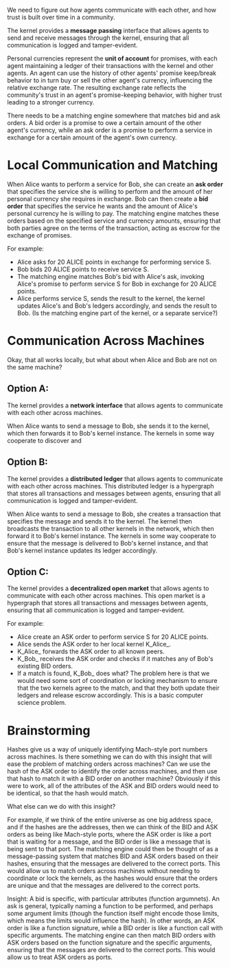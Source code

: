 We need to figure out how agents communicate with each other, and how
trust is built over time in a community. 

The kernel provides a **message passing** interface that allows
agents to send and receive messages through the kernel, ensuring that
all communication is logged and tamper-evident. 

Personal currencies represent the **unit of account** for
promises, with each agent maintaining a ledger of their transactions
with the kernel and other agents.  An agent can use the history of
other agents' promise keep/break behavior to in turn buy or sell the
other agent's currency, influencing the relative exchange rate.  The
resulting exchange rate reflects the community's trust in an agent's
promise-keeping behavior, with higher trust leading to a stronger
currency.

There needs to be a matching engine somewhere that matches
bid and ask orders.  A bid order is a promise to owe a certain amount
of the other agent's currency, while an ask order is a promise to
perform a service in exchange for a certain amount of the
agent's own currency.  

# Local Communication and Matching

When Alice wants to perform a service for Bob, she can create an
**ask order** that specifies the service she is willing to perform and
the amount of her personal currency she requires in exchange. Bob can
then create a **bid order** that specifies the service he wants and the
amount of Alice's personal currency he is willing to pay.  The matching
engine matches these orders based on the specified service and
currency amounts, ensuring that both parties agree on the terms of the
transaction, acting as escrow for the exchange of promises.

For example:

- Alice asks for 20 ALICE points in exchange for performing service S.
- Bob bids 20 ALICE points to receive service S.
- The matching engine matches Bob's bid with Alice's ask, invoking Alice's
  promise to perform service S for Bob in exchange for 20 ALICE points.
- Alice performs service S, sends the result to the kernel, the kernel
  updates Alice's and Bob's ledgers accordingly, and sends the result
  to Bob.   (Is the matching engine part of the kernel, or a separate
  service?)

# Communication Across Machines

Okay, that all works locally, but what about when Alice and Bob are
not on the same machine?  

## Option A:

The kernel provides a **network interface** that allows agents to
communicate with each other across machines. 

When Alice wants to send a message to Bob, she sends it to the kernel,
which then forwards it to Bob's kernel instance. The kernels in some
way cooperate to discover and 

## Option B:

The kernel provides a **distributed ledger** that allows agents to
communicate with each other across machines.  This distributed ledger
is a hypergraph that stores all transactions and messages between
agents, ensuring that all communication is logged and tamper-evident.

When Alice wants to send a message to Bob, she creates a transaction
that specifies the message and sends it to the kernel. The kernel
then broadcasts the transaction to all other kernels in the network,
which then forward it to Bob's kernel instance. The kernels in some
way cooperate to ensure that the message is delivered to Bob's kernel
instance, and that Bob's kernel instance updates its ledger accordingly.

## Option C:

The kernel provides a **decentralized open market** that allows agents to
communicate with each other across machines. This open market is a
hypergraph that stores all transactions and messages between
agents, ensuring that all communication is logged and tamper-evident.

For example:

- Alice create an ASK order to perform service S for 20 ALICE points.
- Alice sends the ASK order to her local kernel K_Alice_.
- K_Alice_ forwards the ASK order to all known peers.
- K_Bob_ receives the ASK order and checks if it matches any of Bob's
  existing BID orders.
- If a match is found, K_Bob_ does what?  The problem here is that we
  would need some sort of coordination or locking mechanism to ensure
  that the two kernels agree to the match, and that they both update
  their ledgers and release escrow accordingly.  This is a
  basic computer science problem.



# Brainstorming

Hashes give us a way of uniquely identifying Mach-style port numbers
across machines.  Is there something we can do with this insight that
will ease the problem of matching orders across machines?  Can we use
the hash of the ASK order to identify the order across machines, and
then use that hash to match it with a BID order on another machine?
Obviously if this were to work, all of the attributes of the ASK and
BID orders would need to be identical, so that the hash would match.

What else can we do with this insight?  

For example, if we think of the entire universe as one big address
space, and if the hashes are the addresses, then we can think of the
BID and ASK orders as being like Mach-style ports, where the ASK order
is like a port that is waiting for a message, and the BID order is
like a message that is being sent to that port.  The matching engine
could then be thought of as a message-passing system that matches
BID and ASK orders based on their hashes, ensuring that the
messages are delivered to the correct ports.  This would allow us to
match orders across machines without needing to coordinate or lock
the kernels, as the hashes would ensure that the orders are unique and
that the messages are delivered to the correct ports.

Insight:  A bid is specific, with particular attributes (function
argumnets).  An ask is general, typically naming a function to be
performed, and perhaps some argument limits (though the function
itself might encode those limits, which means the limits would
influence the hash).  In other words, an ASK order is like a
function signature, while a BID order is like a function call with
specific arguments.  The matching engine can then match BID orders
with ASK orders based on the function signature and the specific
arguments, ensuring that the messages are delivered to the correct
ports.  This would allow us to treat ASK orders as ports.





